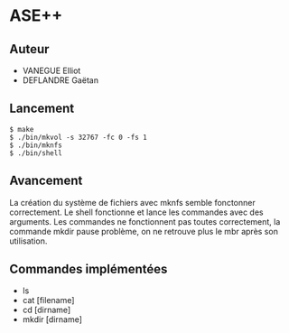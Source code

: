 ASE++
=====


## Auteur

 - VANEGUE Elliot
 - DEFLANDRE Gaëtan


## Lancement

    $ make
	$ ./bin/mkvol -s 32767 -fc 0 -fs 1
	$ ./bin/mknfs
	$ ./bin/shell


## Avancement

La création du système de fichiers avec mknfs semble fonctonner correctement.
Le shell fonctionne et lance les commandes avec des arguments.
Les commandes ne fonctionnent pas toutes correctement, la commande mkdir
pause problème, on ne retrouve plus le mbr après son utilisation.


## Commandes implémentées

 - ls
 - cat [filename]
 - cd [dirname]
 - mkdir [dirname]
